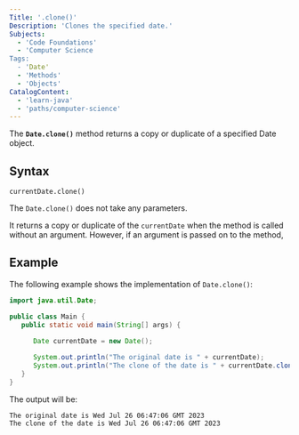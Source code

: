 ```yaml
---
Title: '.clone()'
Description: 'Clones the specified date.'
Subjects:
  - 'Code Foundations'
  - 'Computer Science
Tags:
  - 'Date'
  - 'Methods'
  - 'Objects'
CatalogContent:
  - 'learn-java'
  - 'paths/computer-science'
---
```


The **`Date.clone()`** method returns a copy or duplicate of a specified Date object.

## Syntax

```pseudo
currentDate.clone()
```

The `Date.clone()` does not take any parameters.

It returns a copy or duplicate of the `currentDate` when the method is called without an argument. However, if an argument is passed on to the method, 

## Example

The following example shows the implementation of `Date.clone()`:

```java
import java.util.Date;

public class Main {
   public static void main(String[] args) {

      Date currentDate = new Date();
	
      System.out.println("The original date is " + currentDate);
      System.out.println("The clone of the date is " + currentDate.clone());
   }
}
```

The output will be:

```shell
The original date is Wed Jul 26 06:47:06 GMT 2023
The clone of the date is Wed Jul 26 06:47:06 GMT 2023
```

